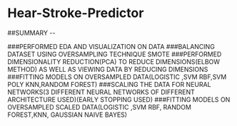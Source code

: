 # Hear-Stroke-Predictor

##SUMMARY --

###PERFORMED EDA AND VISUALIZATION ON DATA
###BALANCING DATASET USING OVERSAMPLING TECHNIQUE SMOTE
###PERFORMED DIMENSIONALITY REDUCTION(PCA) TO REDUCE DIMENSIONS(ELBOW METHOD) AS WELL AS VIEWING DATA BY REDUCING DIMENSIONS
###FITTING MODELS ON OVERSAMPLED DATA(LOGISTIC ,SVM RBF,SVM POLY KNN,RANDOM FOREST)
###SCALING THE DATA FOR NEURAL NETWORKS(3 DIFFERENT NEURAL NETWORKS OF DIFFERENT ARCHITECTURE USED)(EARLY STOPPING USED)
###FITTING MODELS ON OVERSAMPLED SCALED DATA(LOGISTIC ,SVM RBF, RANDOM FOREST,KNN, GAUSSIAN NAIVE BAYES)
